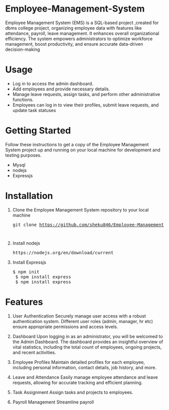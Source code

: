 # Employee-Management-System
Employee Management System (EMS) is a SQL-based project ,created for dbms college project, organizing employee data with features like attendance, payroll, leave management. It enhances overall organizational efficiency. The system empowers administrators to optimize workforce management, boost productivity, and ensure accurate data-driven decision-making

# Usage
* Log in to access the admin dashboard.
* Add employees and provide necessary details.
* Manage leave requests, assign tasks, and perform other administrative functions.
* Employees can log in to view their profiles, submit leave requests, and update task statuses

# Getting Started
Follow these instructions to get a copy of the Employee Management System project up and running on your local machine for development and testing purposes.
* Mysql
* nodejs
* Expressjs
# Installation
  1) Clone the Employee Management System repository to your local machine
    <pre>git clone https://github.com/sheku846/Employee-Management-System.git<pre>
  2) Install nodejs
     <pre>https://nodejs.org/en/download/current</pre>
  3) Install Expressjs
     <pre>$ npm init
      $ npm install express
      $ npm install express </pre>
  
    
# Features
01. User Authentication
Securely manage user access with a robust authentication system. Different user roles (admin, manager, hr etc) ensure appropriate permissions and access levels.

02. Dashboard
Upon logging in as an administrator, you will be welcomed to the Admin Dashboard. The dashboard provides an insightful overview of vital statistics, including the total count of employees, ongoing projects, and recent activities.

03. Employee Profiles
Maintain detailed profiles for each employee, including personal information, contact details, job history, and more.

04. Leave and Attendance
Easily manage employee attendance and leave requests, allowing for accurate tracking and efficient planning.

05. Task Assignment
Assign tasks and projects to employees.

06. Payroll Management
Streamline payroll 

